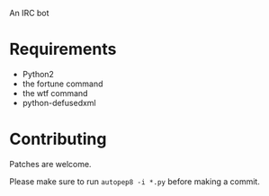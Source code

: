 An IRC bot

Requirements
============
* Python2
* the fortune command
* the wtf command
* python-defusedxml

Contributing
============

Patches are welcome.

Please make sure to run ```autopep8 -i *.py``` before making a commit.
